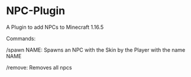# NPC-Plugin
 A Plugin to add NPCs to Minecraft 1.16.5


Commands:

/spawn NAME: Spawns an NPC with the Skin by the Player with the name NAME

/remove: Removes all npcs

